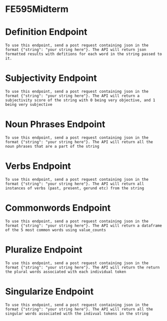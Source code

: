 # FE595Midterm

# Definition Endpoint
    To use this endpoint, send a post request containing json in the format {"string": "your string here"}. The API will return json formatted results with defitions for each word in the string passed to it.
    
# Subjectivity Endpoint
    To use this endpoint, send a post request containing json in the format {"string": "your string here"}. The API will return a subjectivity score of the string with 0 being very objective, and 1 being very subjective

# Noun Phrases Endpoint
    To use this endpoint, send a post request containing json in the format {"string": "your string here"}. The API will return all the noun phrases that are a part of the string

# Verbs Endpoint
    To use this endpoint, send a post request containing json in the format {"string": "your string here"}. The API will return all instances of verbs (past, present, gerund etc) from the string
    
# Commonwords Endpoint
    To use this endpoint, send a post request containing json in the format {"string": "your string here"}. The API will return a dataframe of the 5 most common words using value_counts

# Pluralize Endpoint
    To use this endpoint, send a post request containing json in the format {"string": "your string here"}. The API will return the return the plural words associated with each individual token 

# Singularize Endpoint
    To use this endpoint, send a post request containing json in the format {"string": "your string here"}. The API will return all the singular words associated with the indivual tokens in the string
    
